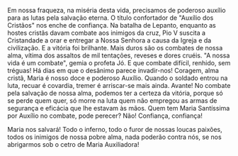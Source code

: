 Em nossa fraqueza, na miséria desta vida, precisamos de poderoso auxílio para as lutas pela salvação eterna. O título confortador de "Auxílio dos Cristãos" nos enche de confiança. Na batalha de Lepanto, enquanto as hostes cristãs davam combate aos inimigos da cruz, Pio V suscita a Cristandade a orar e entregar a Nossa Senhora a causa da Igreja e da civilização. E a vitória foi brilhante. Mais duros são os combates de nossa alma, vítima dos assaltos de mil tentações, reveses e dores cruéis. "A nossa vida é um combate", gemia o profeta Jó. E que combate difícil, renhido, sem tréguas! Há dias em que o desânimo parece invadir-nos! Coragem, alma cristã, Maria é nosso doce e poderoso Auxílio. Quando o soldado entrou na luta, recuar é covardia, tremer é arriscar-se mais ainda. Avante! No combate pela salvação de nossa alma, podemos ter a certeza da vitória, porque só se perde quem quer, só morre na luta quem não empregou as armas de segurança e eficácia que lhe estavam às mãos. Quem tem Maria Santíssima por Auxílio no combate, pode perecer? Não! Confiança, confiança!

Maria nos salvará! Todo o inferno, todo o furor de nossas loucas paixões, todos os inimigos de nossa pobre alma, nada poderão contra nós, se nos abrigarmos sob o cetro de Maria Auxiliadora!